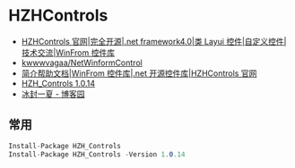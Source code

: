 # HZHControls

- [HZHControls 官网|完全开源|.net framework4.0|类 Layui 控件|自定义控件|技术交流|WinFrom 控件库](http://www.hzhcontrols.com/)
- [kwwwvagaa/NetWinformControl](https://github.com/kwwwvagaa/NetWinformControl)
- [简介帮助文档|WinFrom 控件库|.net 开源控件库|HZHControls 官网](http://www.hzhcontrols.com/doc.html)
- [HZH_Controls 1.0.14](https://www.nuget.org/packages/HZH_Controls/)
- [冰封一夏 - 博客园](https://www.cnblogs.com/bfyx/)

## 常用

```c#
Install-Package HZH_Controls
Install-Package HZH_Controls -Version 1.0.14
```
